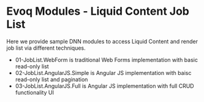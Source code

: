 # Evoq Modules - Liquid Content Job List

Here we provide sample DNN modules to access Liquid Content and render job list via different techniques.

- 01-JobList.WebForm is traditional Web Forms implementation with basic read-only list
- 02-JobList.AngularJS.Simple is Angular JS implementation with baisc read-only list and pagination
- 03-JobList.AngularJS.Full is Angular JS implementation with full CRUD functionality UI
